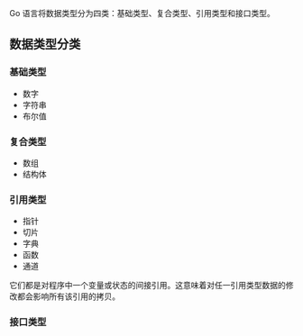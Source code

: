 Go 语言将数据类型分为四类：基础类型、复合类型、引用类型和接口类型。

## 数据类型分类

### 基础类型

- 数字
- 字符串
- 布尔值

### 复合类型

- 数组
- 结构体

### 引用类型

- 指针
- 切片
- 字典
- 函数
- 通道

它们都是对程序中一个变量或状态的间接引用。这意味着对任一引用类型数据的修改都会影响所有该引用的拷贝。

### 接口类型
